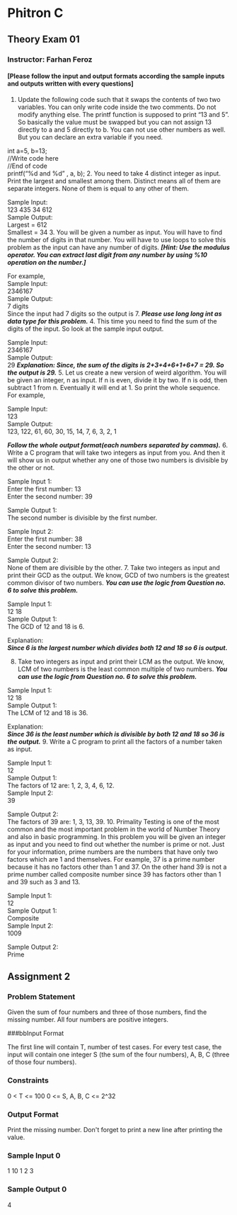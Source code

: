 # Phitron C
## Theory Exam 01
### Instructor: Farhan Feroz
#### [Please follow the input and output formats according the sample inputs and outputs written with every questions] 
1. Update the following code such that it swaps the contents of two two variables. You can only write code inside the two comments. Do not modify anything else. The printf function is supposed to print “13 and 5”. So basically the value must be swapped but you can not assign 13 directly to a and 5 directly to b. You can not use other numbers as well. But you can declare an extra variable if you need.  

  int a=5, b=13;  
  //Write code here  
  //End of code  
  printf(“%d and %d” , a, b); 
2. You need to take 4 distinct integer as input. Print the largest and smallest among them. Distinct means all of them are separate integers. None of them is equal to any other of them.  

  Sample Input:  
  123 435 34 612  
  Sample Output:  
  Largest = 612  
  Smallest = 34
3. You will be given a number as input. You will have to find the number of digits in that number. You will have to use loops to solve this problem as the input can have any number of digits. ___[Hint: Use the modulus operator. You can extract last digit from any number by using %10 operation on the number.]___  

  For example,  
  Sample Input:  
  2346167  
  Sample Output:  
  7 digits  
  Since the input had 7 digits so the output is 7. ___Please use long long int as data type for this problem.___
4. This time you need to find the sum of the digits of the input. So look at the sample input output.  

  Sample Input:  
  2346167  
  Sample Output:  
  29 
  ___Explanation: Since, the sum of the digits is 2+3+4+6+1+6+7 = 29. So the output is 29.___
5. Let us create a new version of weird algorithm. You will be given an integer, n as input. If n is even, divide it by two. If n is odd, then subtract 1 from n. Eventually it will end at 1. So print the whole sequence. For example,  

  Sample Input:  
  123  
  Sample Output:  
  123, 122, 61, 60, 30, 15, 14, 7, 6, 3, 2, 1  
  
  ___Follow the whole output format(each numbers separated by commas).___
6. Write a C program that will take two integers as input from you. And then it will show us in output whether any one of those two numbers is divisible by the other or not. 

  Sample Input 1:  
  Enter the first number: 13  
  Enter the second number: 39  
  
  Sample Output 1:  
  The second number is divisible by the first number.  
  
  Sample Input 2:  
  Enter the first number: 38  
  Enter the second number: 13  
  
  Sample Output 2:  
  None of them are divisible by the other. 
7. Take two integers as input and print their GCD as the output. We know, GCD of two numbers is the greatest common divisor of two numbers. ___You can use the logic from Question no. 6 to solve this problem.___  

  Sample Input 1:  
  12 18  
  Sample Output 1:  
  The GCD of 12 and 18 is 6.  
  
  Explanation:  
    ___Since 6 is the largest number which divides both 12 and 18 so 6 is output.___

8. Take two integers as input and print their LCM as the output. We know, LCM of two numbers is the least common multiple of two numbers. ___You can use the logic from Question no. 6 to solve this problem.___  

  Sample Input 1:  
  12 18  
  Sample Output 1:  
  The LCM of 12 and 18 is 36.  
  
  Explanation:  
    ___Since 36 is the least number which is divisible by both 12 and 18 so 36 is the output.___
9. Write a C program to print all the factors of a number taken as input.

  Sample Input 1:  
  12  
  Sample Output 1:  
  The factors of 12 are: 1, 2, 3, 4, 6, 12.  
  Sample Input 2:  
  39  
  
  Sample Output 2:  
  The factors of 39 are: 1, 3, 13, 39. 
10. Primality Testing is one of the most common and the most important problem in the world of Number Theory and also in basic programming. In this problem you will be given an integer as input and you need to find out whether the number is prime or not. Just for your information, prime numbers are the numbers that have only two factors which are 1 and themselves. For example, 37 is a prime number because it has no factors other than 1 and 37. On the other hand 39 is not a prime number called composite number since 39 has factors other than 1 and 39 such as 3 and 13. 

  Sample Input 1:  
  12  
  Sample Output 1:  
  Composite  
  Sample Input 2:  
  1009  
  
  Sample Output 2:  
  Prime
## Assignment 2
### Problem Statement

Given the sum of four numbers and three of those numbers, find the missing number. All four numbers are positive integers.

###bbInput Format

The first line will contain T, number of test cases.
For every test case, the input will contain one integer S (the sum of the four numbers), A, B, C (three of those four numbers).
### Constraints

0 < T <= 100
0 <= S, A, B, C <= 2^32
### Output Format

Print the missing number. Don't forget to print a new line after printing the value.
### Sample Input 0

1
10 1 2 3
### Sample Output 0

4
